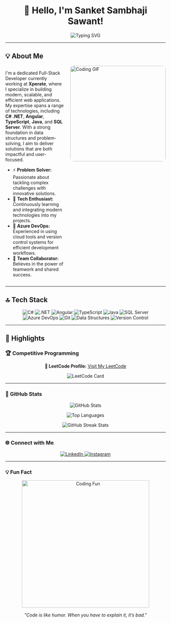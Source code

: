 <h1 align="center">👋 Hello, I'm Sanket Sambhaji Sawant!</h1>

<p align="center">
  <img src="https://readme-typing-svg.demolab.com?font=Fira+Code&size=24&pause=1000&color=FF5733&center=true&vCenter=true&width=700&lines=Full-Stack+Developer+%7C+Tech+Enthusiast+%7C+Problem+Solver;C%23+.NET+%7C+Angular+%7C+TypeScript+%7C+Java;Building+Scalable+and+Impactful+Software+Solutions!" alt="Typing SVG" />
</p>

---

## 💡 About Me

<div style="display: flex; align-items: flex-start; justify-content: space-between;">
  <div style="flex: 1;">
    <p>
      I'm a dedicated Full-Stack Developer currently working at <strong>Xperate</strong>, where I specialize in building modern, scalable, and efficient web applications. My expertise spans a range of technologies, including <strong>C# .NET</strong>, <strong>Angular</strong>, <strong>TypeScript</strong>, <strong>Java</strong>, and <strong>SQL Server</strong>. With a strong foundation in data structures and problem-solving, I aim to deliver solutions that are both impactful and user-focused.
    </p>
    <ul>
      <li>⚡ <strong>Problem Solver:</strong> Passionate about tackling complex challenges with innovative solutions.</li>
      <li>🚀 <strong>Tech Enthusiast:</strong> Continuously learning and integrating modern technologies into my projects.</li>
      <li>🎯 <strong>Azure DevOps:</strong> Experienced in using cloud tools and version control systems for efficient development workflows.</li>
      <li>🌟 <strong>Team Collaborator:</strong> Believes in the power of teamwork and shared success.</li>
    </ul>
  </div>
  <div style="flex: 0 0 auto; margin-left: 20px;">
    <img src="https://media.giphy.com/media/qgQUggAC3Pfv687qPC/giphy.gif" alt="Coding GIF" style="border-radius: 10px; width: 300px;" />
  </div>
</div>

---

## 🔝 Tech Stack
<p align="center">
  <img src="https://img.shields.io/badge/C%23-%23239120.svg?style=for-the-badge&logo=c-sharp&logoColor=white" alt="C#" />
  <img src="https://img.shields.io/badge/.NET-%235C2D91.svg?style=for-the-badge&logo=dotnet&logoColor=white" alt=".NET" />
  <img src="https://img.shields.io/badge/Angular-%23E23237.svg?style=for-the-badge&logo=angular&logoColor=white" alt="Angular" />
  <img src="https://img.shields.io/badge/TypeScript-%23007ACC.svg?style=for-the-badge&logo=typescript&logoColor=white" alt="TypeScript" />
  <img src="https://img.shields.io/badge/Java-%23ED8B00.svg?style=for-the-badge&logo=openjdk&logoColor=white" alt="Java" />
  <img src="https://img.shields.io/badge/SQL_Server-%23CC2927.svg?style=for-the-badge&logo=microsoft-sql-server&logoColor=white" alt="SQL Server" />
  <img src="https://img.shields.io/badge/Azure_DevOps-%230078D7.svg?style=for-the-badge&logo=azure-devops&logoColor=white" alt="Azure DevOps" />
  <img src="https://img.shields.io/badge/Git-%23F05033.svg?style=for-the-badge&logo=git&logoColor=white" alt="Git" />
  <img src="https://img.shields.io/badge/Data_Structures-%23FF5733.svg?style=for-the-badge&logo=databricks&logoColor=white" alt="Data Structures" />
  <img src="https://img.shields.io/badge/Version_Control-%23430098.svg?style=for-the-badge&logo=git&logoColor=white" alt="Version Control" />
</p>

---

## 🌟 Highlights

### 🏆 **Competitive Programming**
<div align="center">
  <p><strong>🎯 LeetCode Profile:</strong> <a href="https://leetcode.com/Sanket9326/" target="_blank">Visit My LeetCode</a></p>
  <img src="https://leetcard.jacoblin.cool/Sanket9326?theme=dark&ext=heatmap&font=Source%20Code%20Pro" alt="LeetCode Card" />
</div>

---

### 🚀 **GitHub Stats**
<p align="center">
  <img src="https://github-readme-stats.vercel.app/api?username=sanket9326&show_icons=true&theme=radical" alt="GitHub Stats" />
</p>
<p align="center">
  <img src="https://github-readme-stats.vercel.app/api/top-langs/?username=sanket9326&layout=compact&theme=radical" alt="Top Languages" />
</p>
<p align="center">
  <img src="https://github-readme-streak-stats.herokuapp.com?user=sanket9326&theme=radical&hide_border=false" alt="GitHub Streak Stats" />
</p>

---

### 🌐 **Connect with Me**
<p align="center">
  <a href="https://www.linkedin.com/in/sanket-sawant-02b80a252/" target="_blank">
    <img src="https://img.shields.io/badge/LinkedIn-%230077B5.svg?style=for-the-badge&logo=linkedin&logoColor=white" alt="LinkedIn" />
  </a>
  <a href="https://www.instagram.com/sanket_9326?igsh=MWRxbmJ3Yzk5bWduNQ==" target="_blank">
    <img src="https://img.shields.io/badge/Instagram-%23E4405F.svg?style=for-the-badge&logo=instagram&logoColor=white" alt="Instagram" />
  </a>
</p>

---

### 💡 Fun Fact
<p align="center">
  <img src="https://media.giphy.com/media/Ll22OhMLAlVDb8UQWe/giphy.gif" alt="Coding Fun" width="400px" />
</p>
<p align="center">
  <i>"Code is like humor. When you have to explain it, it’s bad."</i>
</p>
